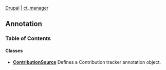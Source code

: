 
[Drupal](../namespaces/drupal.md) | [ct_manager](../namespaces/drupal-ct-manager.md)

## Annotation



### Table of Contents




#### Classes
- **[ContributionSource](../classes/Drupal-ct-manager-Annotation-ContributionSource.md)**
  Defines a Contribution tracker annotation object.













